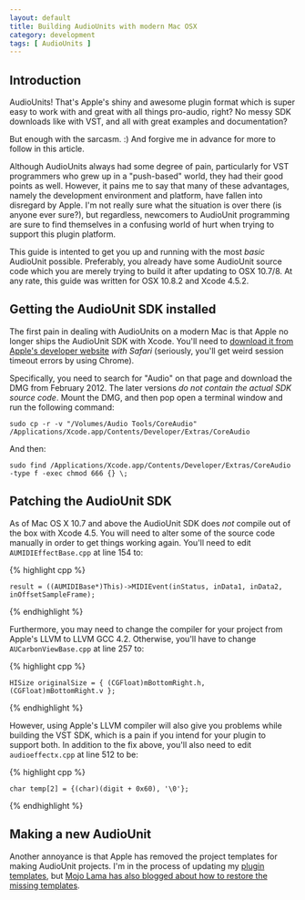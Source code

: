 ```yaml
---
layout: default
title: Building AudioUnits with modern Mac OSX
category: development
tags: [ AudioUnits ]
---
```


Introduction
------------

AudioUnits! That's Apple's shiny and awesome plugin format which is super easy
to work with and great with all things pro-audio, right? No messy SDK
downloads like with VST, and all with great examples and documentation?

But enough with the sarcasm. :) And forgive me in advance for more to follow
in this article.

Although AudioUnits always had some degree of pain, particularly for VST
programmers who grew up in a "push-based" world, they had their good points as
well. However, it pains me to say that many of these advantages, namely the
development environment and platform, have fallen into disregard by Apple. I'm
not really sure what the situation is over there (is anyone ever sure?), but
regardless, newcomers to AudioUnit programming are sure to find themselves in
a confusing world of hurt when trying to support this plugin platform.

This guide is intented to get you up and running with the most *basic*
AudioUnit possible. Preferably, you already have some AudioUnit source code
which you are merely trying to build it after updating to OSX 10.7/8. At any
rate, this guide was written for OSX 10.8.2 and Xcode 4.5.2.


Getting the AudioUnit SDK installed
-----------------------------------

The first pain in dealing with AudioUnits on a modern Mac is that Apple no
longer ships the AudioUnit SDK with Xcode. You'll need to [download it from
Apple's developer website][1] *with Safari* (seriously, you'll get weird
session timeout errors by using Chrome).

Specifically, you need to search for "Audio" on that page and download the DMG
from February 2012. The later versions *do not contain the actual SDK source
code*. Mount the DMG, and then pop open a terminal window and run the
following command:

`sudo cp -r -v "/Volumes/Audio Tools/CoreAudio" /Applications/Xcode.app/Contents/Developer/Extras/CoreAudio`

And then:

`sudo find /Applications/Xcode.app/Contents/Developer/Extras/CoreAudio -type f -exec chmod 666 {} \;`


Patching the AudioUnit SDK
--------------------------

As of Mac OS X 10.7 and above the AudioUnit SDK does *not* compile out of the
box with Xcode 4.5. You will need to alter some of the source code manually in
order to get things working again. You'll need to edit `AUMIDIEffectBase.cpp`
at line 154 to:

{% highlight cpp %}

    result = ((AUMIDIBase*)This)->MIDIEvent(inStatus, inData1, inData2, inOffsetSampleFrame);

{% endhighlight %}

Furthermore, you may need to change the compiler for your project from Apple's
LLVM to LLVM GCC 4.2. Otherwise, you'll have to change `AUCarbonViewBase.cpp`
at line 257 to:

{% highlight cpp %}

    HISize originalSize = { (CGFloat)mBottomRight.h, (CGFloat)mBottomRight.v }; 

{% endhighlight %}

However, using Apple's LLVM compiler will also give you problems while
building the VST SDK, which is a pain if you intend for your plugin to support
both. In addition to the fix above, you'll also need to edit
`audioeffectx.cpp` at line 512 to be:

{% highlight cpp %}

    char temp[2] = {(char)(digit + 0x60), '\0'};

{% endhighlight %}


Making a new AudioUnit
----------------------

Another annoyance is that Apple has removed the project templates for making
AudioUnit projects. I'm in the process of updating my [plugin templates][2],
but [Mojo Lama has also blogged about how to restore the missing
templates][3].


[1]: https://developer.apple.com/downloads/index.action
[2]: https://github.com/teragonaudio/XcodeVstTemplates
[3]: http://www.mojolama.com/restore-apples-audio-unit-templates
